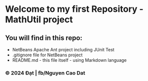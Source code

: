 # Welcome to my first Repository -MathUtil project  

## You will find in this repo:

* NetBeans Apache Ant project including JUnit Test
* .gitignore file for NetBeans project
* README.md - this file itself - using Markdown language


### © 2024 Đạt | fb/Nguyen Cao Dat